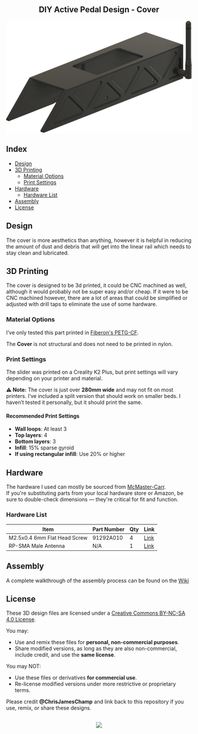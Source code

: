 <h2 align="center">DIY Active Pedal Design - Cover</h2>
<div align="center">
  <img width="800" alt="Header" src="https://github.com/chrisjameschamp/DIY-Active-Pedal-Design/blob/main/Design%20Files/Cover/Images/Champ_Cover_V1.png">
</div>

## Index

- [Design](#design)
- [3D Printing](#3d-printing)
   - [Material Options](#material-options)
   - [Print Settings](#print-settings)
- [Hardware](#hardware)
   - [Hardware List](#hardware-list)
- [Assembly](#assembly)
- [License](#license)

## Design

The cover is more aesthetics than anything, however it is helpful in reducing the amount of dust and debris that will get into the linear rail which needs to stay clean and lubricated.

## 3D Printing

The cover is designed to be 3d printed, it could be CNC machined as well, although it would probably not be super easy and/or cheap.  If it were to be CNC machined however, there are a lot of areas that could be simplified or adjusted with drill taps to eliminate the use of some hardware.

### Material Options

I’ve only tested this part printed in [Fiberon's PETG-CF](https://a.co/d/dX2OyLc).

The **Cover** is not structural and does not need to be printed in nylon.

### Print Settings

The slider was printed on a Creality K2 Plus, but print settings will vary depending on your printer and material.

**⚠️ Note:** The cover is just over **280mm wide** and may not fit on most printers. I’ve included a split version that should work on smaller beds. I haven’t tested it personally, but it should print the same.

#### Recommended Print Settings

- **Wall loops**: At least 3
- **Top layers**: 4
- **Bottom layers**: 3
- **Infill**: 15% sparse gyroid
- **If using rectangular infill**: Use 20% or higher

## Hardware

The hardware I used can mostly be sourced from [McMaster-Carr](https://www.mcmaster.com/).  
If you're substituting parts from your local hardware store or Amazon, be sure to double-check dimensions — they're critical for fit and function.

### Hardware List

| **Item**                        | **Part Number** | **Qty** | **Link** |
|---------------------------------|-----------------|---------|----------|
| M2.5x0.4 6mm Flat Head Screw    | 91292A010       | 4       | [Link](https://www.mcmaster.com/91292A010/) |
| RP-SMA Male Antenna             | N/A             | 1       | [Link](https://a.co/d/crMru0R) |


## Assembly

A complete walkthrough of the assembly process can be found on the [Wiki](https://github.com/chrisjameschamp/DIY-Active-Pedal-Design/wiki/)

## License

These 3D design files are licensed under a [Creative Commons BY-NC-SA 4.0 License](https://creativecommons.org/licenses/by-nc-sa/4.0/).

You may:
- Use and remix these files for **personal, non-commercial purposes**.
- Share modified versions, as long as they are also non-commercial, include credit, and use the **same license**.

You may NOT:
- Use these files or derivatives **for commercial use**.
- Re-license modified versions under more restrictive or proprietary terms.

Please credit **@ChrisJamesChamp** and link back to this repository if you use, remix, or share these designs.

##

<div align="center">
  <a href="https://paypal.me/Champeau?country.x=US&locale.x=en_US"><img src="https://img.shields.io/badge/Buy_Me_A_Coffee-FFDD00?style=for-the-badge&logo=buy-me-a-coffee&logoColor=black"></a>
</div>